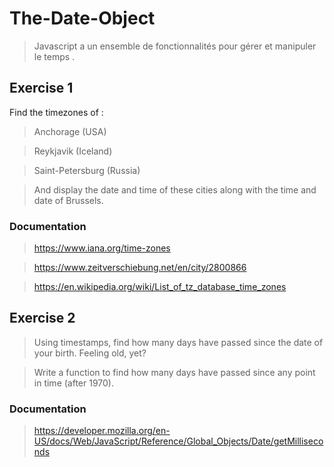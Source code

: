 # The-Date-Object

> Javascript a un ensemble de fonctionnalités pour gérer et manipuler le temps .

## Exercise 1

Find the timezones of :

> Anchorage (USA)

> Reykjavik (Iceland)

> Saint-Petersburg (Russia)

> And display the date and time of these cities along with the time and date of Brussels.

### Documentation

> <https://www.iana.org/time-zones>

> <https://www.zeitverschiebung.net/en/city/2800866>

> <https://en.wikipedia.org/wiki/List_of_tz_database_time_zones>

## Exercise 2

> Using timestamps, find how many days have passed since the date of your birth. Feeling old, yet?

> Write a function to find how many days have passed since any point in time (after 1970).

### Documentation

> <https://developer.mozilla.org/en-US/docs/Web/JavaScript/Reference/Global_Objects/Date/getMilliseconds>


